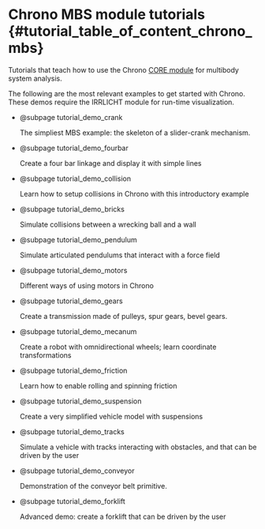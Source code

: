 Chrono MBS module tutorials         {#tutorial_table_of_content_chrono_mbs}
======================================

Tutorials that teach how to use the Chrono [CORE module](group__chrono.html) for multibody system analysis.

The following are the most relevant examples to get started with Chrono. 
These demos require the IRRLICHT module for run-time visualization.

- @subpage  tutorial_demo_crank

  The simpliest MBS example: the skeleton of a slider-crank mechanism.
  
- @subpage  tutorial_demo_fourbar

  Create a four bar linkage and display it with simple lines 
  
- @subpage  tutorial_demo_collision

  Learn how to setup collisions in Chrono with this introductory example
  
- @subpage  tutorial_demo_bricks

  Simulate collisions between a wrecking ball and a wall
  
- @subpage  tutorial_demo_pendulum

  Simulate articulated pendulums that interact with a force field
  
- @subpage  tutorial_demo_motors

  Different ways of using motors in Chrono
  
- @subpage  tutorial_demo_gears

  Create a transmission made of pulleys, spur gears, bevel gears.
  
- @subpage  tutorial_demo_mecanum
  
  Create a robot with omnidirectional wheels; learn coordinate transformations
  
- @subpage  tutorial_demo_friction

  Learn how to enable rolling and spinning friction
  
- @subpage  tutorial_demo_suspension

  Create a very simplified vehicle model with suspensions
  
- @subpage  tutorial_demo_tracks

  Simulate a vehicle with tracks interacting with obstacles, and that can be driven by the user

- @subpage  tutorial_demo_conveyor

  Demonstration of the conveyor belt primitive.
  
- @subpage  tutorial_demo_forklift

  Advanced demo: create a forklift that can be driven by the user
  
  